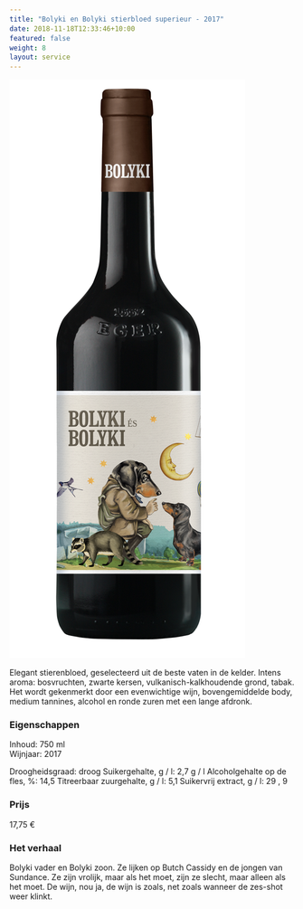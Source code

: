 ```yaml
---
title: "Bolyki en Bolyki stierbloed superieur - 2017"
date: 2018-11-18T12:33:46+10:00
featured: false
weight: 8
layout: service
---
```

![Accounting Services](/images/bolyki08.png)

Elegant stierenbloed, geselecteerd uit de beste vaten in de kelder. Intens aroma:
bosvruchten, zwarte kersen, vulkanisch-kalkhoudende grond, tabak. Het wordt
gekenmerkt door een evenwichtige wijn, bovengemiddelde body, medium tannines,
alcohol en ronde zuren met een lange afdronk.

### Eigenschappen  

Inhoud: 750 ml  
Wijnjaar: 2017  

Droogheidsgraad: droog
Suikergehalte, g / l: 2,7 g / l
Alcoholgehalte op de fles, %: 14,5
Titreerbaar zuurgehalte, g / l: 5,1
Suikervrij extract, g / l: 29 , 9

### Prijs

17,75 €

### Het verhaal

Bolyki vader en Bolyki zoon. Ze lijken op Butch Cassidy en de jongen van
Sundance. Ze zijn vrolijk, maar als het moet, zijn ze slecht, maar alleen als het
moet. De wijn, nou ja, de wijn is zoals, net zoals wanneer de zes-shot weer klinkt.
